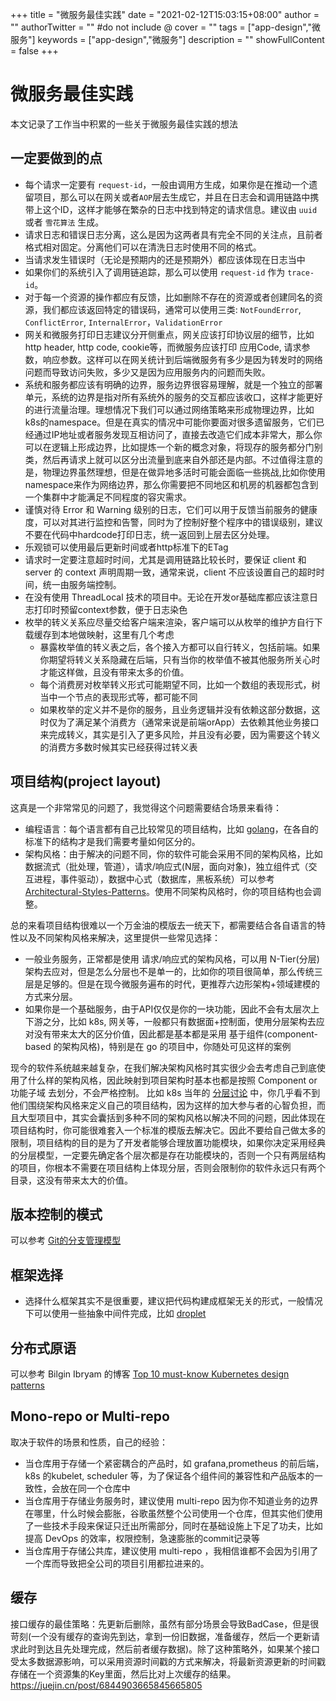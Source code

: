+++
title = "微服务最佳实践"
date = "2021-02-12T15:03:15+08:00"
author = ""
authorTwitter = "" #do not include @
cover = ""
tags = ["app-design","微服务"]
keywords = ["app-design","微服务"]
description = ""
showFullContent = false
+++

# 微服务最佳实践
本文记录了工作当中积累的一些关于微服务最佳实践的想法

## 一定要做到的点
- 每个请求一定要有 `request-id`，一般由调用方生成，如果你是在推动一个遗留项目，那么可以在网关或者`AOP`层去生成它，并且在日志会和调用链路中携带上这个ID，这样才能够在繁杂的日志中找到特定的请求信息。建议由 `uuid` 或者 `雪花算法` 生成。
- 请求日志和错误日志分离，这么是因为这两者具有完全不同的关注点，且前者格式相对固定。分离他们可以在清洗日志时使用不同的格式。
- 当请求发生错误时（无论是预期内的还是预期外）都应该体现在日志当中
- 如果你们的系统引入了调用链追踪，那么可以使用 `request-id` 作为 `trace-id`。
- 对于每一个资源的操作都应有反馈，比如删除不存在的资源或者创建同名的资源，我们都应该返回特定的错误码，通常可以使用三类: `NotFoundError`, `ConflictError`, `InternalError`，`ValidationError`
- 网关和微服务打印日志建议分开侧重点，网关应该打印协议层的细节，比如 http header, http code, cookie等，而微服务应该打印 应用Code, 请求参数，响应参数。这样可以在网关统计到后端微服务有多少是因为转发时的网络问题而导致访问失败，多少又是因为应用服务内的问题而失败。
- 系统和服务都应该有明确的边界，服务边界很容易理解，就是一个独立的部署单元，系统的边界是指对所有系统外的服务的交互都应该收口，这样才能更好的进行流量治理。理想情况下我们可以通过网络策略来形成物理边界，比如k8s的namespace。但是在真实的情况中可能你要面对很多遗留服务，它们已经通过IP地址或者服务发现互相访问了，直接去改造它们成本非常大，那么你可以在逻辑上形成边界，比如提炼一个新的概念对象，将现存的服务都分门别类，然后再请求上就可以区分出流量到底来自外部还是内部。不过值得注意的是，物理边界虽然理想，但是在做异地多活时可能会面临一些挑战,比如你使用namespace来作为网络边界，那么你需要把不同地区和机房的机器都包含到一个集群中才能满足不同程度的容灾需求。
- 谨慎对待 Error 和 Warning 级别的日志，它们可以用于反馈当前服务的健康度，可以对其进行监控和告警，同时为了控制好整个程序中的错误级别，建议不要在代码中hardcode打印日志，统一返回到上层去区分处理。
- 乐观锁可以使用最后更新时间或者http标准下的ETag
- 请求时一定要注意超时时间，尤其是调用链路比较长时，要保证 client 和 server 的 context 声明周期一致，通常来说，client 不应该设置自己的超时时间，统一由服务端控制。
- 在没有使用 ThreadLocal 技术的项目中。无论在开发or基础库都应该注意日志打印时预留context参数，便于日志染色
- 枚举的转义关系应尽量交给客户端来渲染，客户端可以从枚举的维护方自行下载缓存到本地做映射，这里有几个考虑
  + 暴露枚举值的转义表之后，各个接入方都可以自行转义，包括前端。如果你期望将转义关系隐藏在后端，只有当你的枚举值不被其他服务所关心时才能这样做，且没有带来太多的价值。
  + 每个消费房对枚举转义形式可能期望不同，比如一个数组的表现形式，树当中一个节点的表现形式等，都可能不同
  + 如果枚举的定义并不是你的服务，且业务逻辑并没有依赖这部分数据，这时仅为了满足某个消费方（通常来说是前端orApp）去依赖其他业务接口来完成转义，其实是引入了更多风险，并且没有必要，因为需要这个转义的消费方多数时候其实已经获得过转义表

## 项目结构(project layout)
这真是一个非常常见的问题了，我觉得这个问题需要结合场景来看待：
- 编程语言：每个语言都有自己比较常见的项目结构，比如 [golang](https://github.com/golang-standards/project-layout)，在各自的标准下的结构才是我们需要考量如何区分的。
- 架构风格：由于解决的问题不同，你的软件可能会采用不同的架构风格，比如 数据流式（批处理，管道），请求/响应式(N层，面向对象)，独立组件式（交互进程，事件驱动），数据中心式（数据库，黑板系统）可以参考 [Architectural-Styles-Patterns](https://www.infoq.com/news/2009/02/Architectural-Styles-Patterns/)。使用不同架构风格时，你的项目结构也会调整。

总的来看项目结构很难以一个万金油的模版去一统天下，都需要结合各自语言的特性以及不同架构风格来解决，这里提供一些常见选择：
- 一般业务服务，正常都是使用 请求/响应式的架构风格，可以用 N-Tier(分层) 架构去应对，但是怎么分层也不是单一的，比如你的项目很简单，那么传统三层是足够的。但是在现今微服务遍布的时代，更推荐六边形架构+领域建模的方式来分层。
- 如果你是一个基础服务，由于API仅仅是你的一块功能，因此不会有太层次上下游之分，比如 k8s, 网关等，一般都只有数据面+控制面，使用分层架构去应对没有带来太大的区分价值，因此都是基本都是采用 基于组件(component-based 的架构风格)，特别是在 go 的项目中，你随处可见这样的案例

现今的软件系统越来越复杂，在我们解决架构风格时其实很少会去考虑自己到底使用了什么样的架构风格，因此映射到项目架构时基本也都是按照 Component or 功能子域 去划分，不会严格控制。
比如 k8s 当年的 [分层讨论](https://github.com/kubernetes/kubernetes/issues/4851) 中，你几乎看不到他们围绕架构风格来定义自己的项目结构，因为这样的加大参与者的心智负担，而且大型项目中，其实会囊括到多种不同的架构风格以解决不同的问题，因此体现在项目结构时，你可能很难套入一个标准的模版去解决它。因此不要给自己做太多的限制，项目结构的目的是为了开发者能够合理放置功能模块，如果你决定采用经典的分层模型，一定要先确定各个层次都是存在功能模块的，否则一个只有两层结构的项目，你根本不需要在项目结构上体现分层，否则会限制你的软件永远只有两个目录，这没有带来太大的价值。


## 版本控制的模式
可以参考 [Git的分支管理模型](./git-manage.md)

## 框架选择
- 选择什么框架其实不是很重要，建议把代码构建成框架无关的形式，一般情况下可以使用一些抽象中间件完成，比如 [droplet](https://github.com/ShiningRush/droplet)

## 分布式原语
可以参考 Bilgin Ibryam 的博客 [Top 10 must-know Kubernetes design patterns](http://www.ofbizian.com/2020/05/top-10-must-know-kubernetes-design.html)

## Mono-repo or Multi-repo
取决于软件的场景和性质，自己的经验：
- 当仓库用于存储一个紧密耦合的产品时，如 grafana,prometheus 的前后端，k8s 的kubelet, scheduler 等，为了保证各个组件间的兼容性和产品版本的一致性，会放在同一个仓库中
- 当仓库用于存储业务服务时，建议使用 multi-repo 因为你不知道业务的边界在哪里，什么时候会膨胀，谷歌虽然整个公司使用一个仓库，但其实他们使用了一些技术手段来保证只迁出所需部分，同时在基础设施上下足了功夫，比如提高 DevOps 的效率，权限控制，急速膨胀的commit记录等
- 当仓库用于存储公共库，建议使用 multi-repo ，我相信谁都不会因为引用了一个库而导致把全公司的项目引用都拉进来的。

## 缓存
接口缓存的最佳策略：先更新后删除，虽然有部分场景会导致BadCase，但是很苛刻(一个没有缓存的查询先到达，拿到一份旧数据，准备缓存，然后一个更新请求此时到达且先处理完成，然后前者缓存数据)。除了这种策略外，如果某个接口受太多数据源影响，可以采用资源时间戳的方式来解决，将最新资源更新的时间戳存储在一个资源集的Key里面，然后比对上次缓存的结果。
https://juejin.cn/post/6844903665845665805
